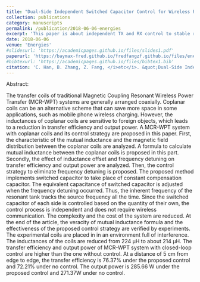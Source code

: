 ```yaml
---
title: "Dual-Side Independent Switched Capacitor Control for Wireless Power Transfer with Coplanar Coils"
collection: publications
category: manuscripts
permalink: /publication/2018-06-06-energies
excerpt: 'This paper is about independent TX and RX control to stable resonant frequency of each by using switched capacitors.'
date: 2018-06-06
venue: 'Energies'
#slidesurl: 'https://academicpages.github.io/files/slides1.pdf'
paperurl: 'https://baymax-fred.github.io/fredfangzf.github.io/files/energies_20180606.pdf'
#bibtexurl: 'https://academicpages.github.io/files/bibtex1.bib'
citation: 'C. Han, B. Zhang, Z. Fang, </i>etc</i>. &quot;Dual-Side Independent Switched Capacitor Control for Wireless Power Transfer with Coplanar Coils,&quot; <i>Energies</i>, vol. 11, no. 6, pp. 1472-1488, June 2018, doi: 10.3390/en11061472.'
---
```

Abstract:

The transfer coils of traditional Magnetic Coupling Resonant Wireless Power Transfer (MCR-WPT) systems are generally arranged coaxially. Coplanar coils can be an alternative scheme that can save more space in some applications, such as mobile phone wireless charging. However, the inductances of coplanar coils are sensitive to foreign objects, which leads to a reduction in transfer efficiency and output power. A MCR-WPT system with coplanar coils and its control strategy are proposed in this paper. First, the characteristic of the mutual inductance and the magnetic field distribution between the coplanar coils are analyzed. A formula to calculate mutual inductance between the coplanar coils is proposed in this part. Secondly, the effect of inductance offset and frequency detuning on transfer efficiency and output power are analyzed. Then, the control strategy to eliminate frequency detuning is proposed. The proposed method implements switched capacitor to take place of constant compensation capacitor. The equivalent capacitance of switched capacitor is adjusted when the frequency detuning occurred. Thus, the inherent frequency of the resonant tank tracks the source frequency all the time. Since the switched capacitor of each side is controlled based on the quantity of their own, the control process is independent and does not require wireless communication. The complexity and the cost of the system are reduced. At the end of the article, the veracity of mutual inductance formula and the effectiveness of the proposed control strategy are verified by experiments. The experimental coils are placed in in an environment full of interference. The inductances of the coils are reduced from 224 μH to about 214 μH. The transfer efficiency and output power of MCR-WPT system with closed-loop control are higher than the one without control. At a distance of 5 cm from edge to edge, the transfer efficiency is 76.37% under the proposed control and 72.21% under no control. The output power is 285.66 W under the proposed control and 271.37W under no control.
